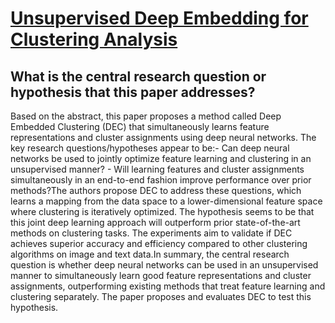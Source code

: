 # [Unsupervised Deep Embedding for Clustering Analysis](https://arxiv.org/abs/1511.06335)

## What is the central research question or hypothesis that this paper addresses?

Based on the abstract, this paper proposes a method called Deep Embedded Clustering (DEC) that simultaneously learns feature representations and cluster assignments using deep neural networks. The key research questions/hypotheses appear to be:- Can deep neural networks be used to jointly optimize feature learning and clustering in an unsupervised manner? - Will learning features and cluster assignments simultaneously in an end-to-end fashion improve performance over prior methods?The authors propose DEC to address these questions, which learns a mapping from the data space to a lower-dimensional feature space where clustering is iteratively optimized. The hypothesis seems to be that this joint deep learning approach will outperform prior state-of-the-art methods on clustering tasks. The experiments aim to validate if DEC achieves superior accuracy and efficiency compared to other clustering algorithms on image and text data.In summary, the central research question is whether deep neural networks can be used in an unsupervised manner to simultaneously learn good feature representations and cluster assignments, outperforming existing methods that treat feature learning and clustering separately. The paper proposes and evaluates DEC to test this hypothesis.
